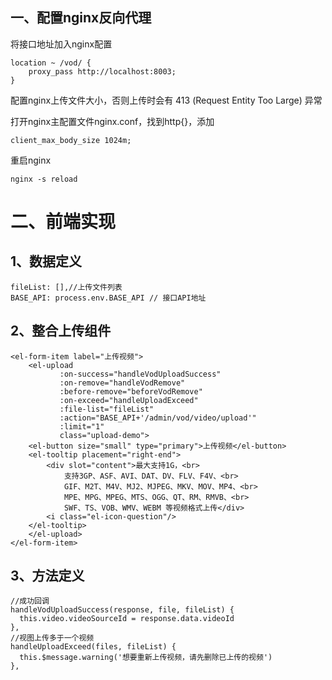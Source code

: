 ## 一、配置nginx反向代理

将接口地址加入nginx配置

```
location ~ /vod/ {           
    proxy_pass http://localhost:8003;
}
```

配置nginx上传文件大小，否则上传时会有 413 (Request Entity Too Large) 异常

打开nginx主配置文件nginx.conf，找到http{}，添加

```
client_max_body_size 1024m;
```

重启nginx

```
nginx -s reload
```

# 二、前端实现

## 1、数据定义

```
fileList: [],//上传文件列表
BASE_API: process.env.BASE_API // 接口API地址
```

## 2、整合上传组件

```
<el-form-item label="上传视频">
    <el-upload
           :on-success="handleVodUploadSuccess"
           :on-remove="handleVodRemove"
           :before-remove="beforeVodRemove"
           :on-exceed="handleUploadExceed"
           :file-list="fileList"
           :action="BASE_API+'/admin/vod/video/upload'"
           :limit="1"
           class="upload-demo">
    <el-button size="small" type="primary">上传视频</el-button>
    <el-tooltip placement="right-end">
        <div slot="content">最大支持1G，<br>
            支持3GP、ASF、AVI、DAT、DV、FLV、F4V、<br>
            GIF、M2T、M4V、MJ2、MJPEG、MKV、MOV、MP4、<br>
            MPE、MPG、MPEG、MTS、OGG、QT、RM、RMVB、<br>
            SWF、TS、VOB、WMV、WEBM 等视频格式上传</div>
        <i class="el-icon-question"/>
    </el-tooltip>
    </el-upload>
</el-form-item>
```

## 3、方法定义

```
//成功回调
handleVodUploadSuccess(response, file, fileList) {
  this.video.videoSourceId = response.data.videoId
},
//视图上传多于一个视频
handleUploadExceed(files, fileList) {
  this.$message.warning('想要重新上传视频，请先删除已上传的视频')
},
```